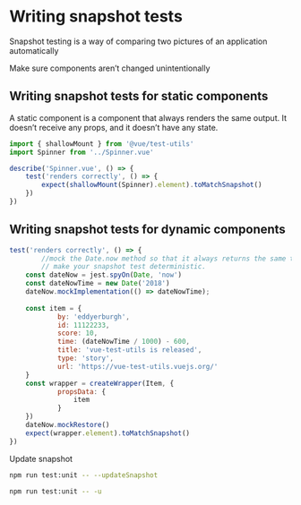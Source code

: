 # Writing snapshot tests

Snapshot testing is a way of comparing two pictures of an application automatically

Make sure components aren’t changed unintentionally


## Writing snapshot tests for static components

A static component is a component that always renders the same output. 
It doesn’t receive any props, and it doesn’t have any state.
```js
import { shallowMount } from '@vue/test-utils'
import Spinner from '../Spinner.vue'

describe('Spinner.vue', () => {
    test('renders correctly', () => {
        expect(shallowMount(Spinner).element).toMatchSnapshot()
    })
})
```

## Writing snapshot tests for dynamic components
```js
test('renders correctly', () => {
		//mock the Date.now method so that it always returns the same time, to
		// make your snapshot test deterministic.
    const dateNow = jest.spyOn(Date, 'now')
    const dateNowTime = new Date('2018')
    dateNow.mockImplementation(() => dateNowTime);
		
    const item = {
			by: 'eddyerburgh',
			id: 11122233,
			score: 10,
			time: (dateNowTime / 1000) - 600,
			title: 'vue-test-utils is released',
			type: 'story',
			url: 'https://vue-test-utils.vuejs.org/'
    }
    const wrapper = createWrapper(Item, {
			propsData: { 
				item
			}
    })
    dateNow.mockRestore()
    expect(wrapper.element).toMatchSnapshot()
})
```

Update snapshot
```sh
npm run test:unit -- --updateSnapshot

npm run test:unit -- -u
```

